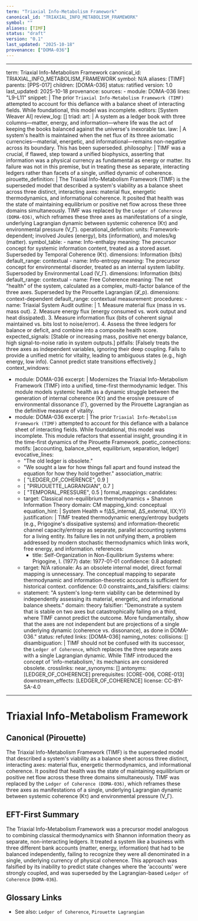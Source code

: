 ```yaml
---
term: "Triaxial Info-Metabolism Framework"
canonical_id: "TRIAXIAL_INFO_METABOLISM_FRAMEWORK"
symbol: ""
aliases: [TIMF]
status: "draft"
version: "0.1"
last_updated: "2025-10-18"
provenance: ["DOMA-036"]
---
```


---
term: Triaxial Info-Metabolism Framework
canonical_id: TRIAXIAL_INFO_METABOLISM_FRAMEWORK
symbol: N/A
aliases: [TIMF]
parents: [PPS-017]
children: [DOMA-036]
status: ratified
version: 1.0
last_updated: 2025-10-18
provenance:
  sources:
    - module: DOMA-036
      lines: "L9-L11"
      snippet: |
        The prior `Triaxial Info-Metabolism Framework (TIMF)` attempted to account for this defiance with a balance sheet of interacting fields. While foundational, this model was incomplete.
  editors: [System Weaver AI]
  review_log: []
triad:
  art: |
    A system as a ledger book with three columns—matter, energy, and information—where life was the act of keeping the books balanced against the universe's inexorable tax.
  law: |
    A system's health is maintained when the net flux of its three axiomatic currencies—material, energetic, and informational—remains non-negative across its boundary. This has been superseded.
  philosophy: |
    TIMF was a crucial, if flawed, step toward a unified biophysics, asserting that information was a physical currency as fundamental as energy or matter. Its failure was not in this premise, but in treating these as separate, interacting ledgers rather than facets of a single, unified dynamic of coherence.
pirouette_definition: |
  The Triaxial Info-Metabolism Framework (TIMF) is the superseded model that described a system's viability as a balance sheet across three distinct, interacting axes: material flux, energetic thermodynamics, and informational coherence. It posited that health was the state of maintaining equilibrium or positive net flow across these three domains simultaneously. TIMF was replaced by the `Ledger of Coherence (DOMA-036)`, which reframes these three axes as manifestations of a single, underlying Lagrangian dynamic between systemic coherence (Kτ) and environmental pressure (V_Γ).
operational_definition:
  units: Framework-dependent; involved Joules (energy), bits (information), and moles/kg (matter).
  symbol_table:
    - name: Info-enthalpy
      meaning: The precursor concept for systemic information content, treated as a stored asset. Superseded by Temporal Coherence (Kτ).
      dimensions: Information (bits)
      default_range: contextual
    - name: Info-entropy
      meaning: The precursor concept for environmental disorder, treated as an internal system liability. Supersoded by Environmental Load (V_Γ).
      dimensions: Information (bits)
      default_range: contextual
    - name: Free Coherence
      meaning: The net "health" of the system, calculated as a complex, multi-factor balance of the three axes. Superseded by the Pirouette Lagrangian (𝓛_p).
      dimensions: context-dependent
      default_range: contextual
  measurement:
    procedures:
      - name: Triaxial System Audit
        outline: |
          1. Measure material flux (mass in vs. mass out).
          2. Measure energy flux (energy consumed vs. work output and heat dissipated).
          3. Measure information flux (bits of coherent signal maintained vs. bits lost to noise/error).
          4. Assess the three ledgers for balance or deficit, and combine into a composite health score.
        expected_signals: [Stable or increasing mass, positive net energy balance, high signal-to-noise ratio in system outputs.]
        pitfalls: [Falsely treats the three axes as independent variables, ignoring their deep coupling. Fails to provide a unified metric for vitality, leading to ambiguous states (e.g., high energy, low info). Cannot predict state transitions effectively.]
context_windows:
  - module: DOMA-036
    excerpt: |
      Modernizes the Triaxial Info-Metabolism Framework (TIMF) into a unified, time-first thermodynamic ledger. This module models systemic health as a dynamic struggle between the generation of internal coherence (Kτ) and the erosive pressure of environmental dissonance (Γ), governed by the Pirouette Lagrangian as the definitive measure of vitality.
  - module: DOMA-036
    excerpt: |
      The prior `Triaxial Info-Metabolism Framework (TIMF)` attempted to account for this defiance with a balance sheet of interacting fields. While foundational, this model was incomplete. This module refactors that essential insight, grounding it in the time-first dynamics of the Pirouette Framework.
poetic_connections:
  motifs: [accounting, balance_sheet, equilibrium, separation, ledger]
  evocative_lines:
    - "The old ledger is obsolete."
    - "We sought a law for how things fall apart and found instead the equation for how they hold together."
  association_matrix:
    - [ "LEDGER_OF_COHERENCE", 0.9 ]
    - [ "PIRUOUETTE_LAGRANGIAN", 0.7 ]
    - [ "TEMPORAL_PRESSURE", 0.5 ]
formal_mappings:
  candidates:
    - target: Classical non-equilibrium thermodynamics + Shannon Information Theory
      domain: CM
      mapping_kind: conceptual
      equation_hint: |
        System Health ≈ f(ΔS_internal, ΔS_external, I(X;Y))
      justification: |
        TIMF treated thermodynamic energy/entropy budgets (e.g., Prigogine's dissipative systems) and information-theoretic channel capacity/entropy as separate, parallel accounting systems for a living entity. Its failure lies in not unifying them, a problem addressed by modern stochastic thermodynamics which links work, free energy, and information.
      references:
        - title: Self-Organization in Non-Equilibrium Systems
          where: Prigogine, I. (1977)
          date: 1977-01-01
      confidence: 0.8
  adopted:
    - target: N/A
      rationale: As an obsolete internal model, direct formal mapping is unnecessary. The conceptual mapping to separate thermodynamic and information-theoretic accounts is sufficient for historical context.
      confidence: 0.0
constraints_and_falsifiers:
  claims:
    - statement: "A system's long-term viability can be determined by independently assessing its material, energetic, and informational balance sheets."
      domain: theory
      falsifier: "Demonstrate a system that is stable on two axes but catastrophically failing on a third, where TIMF cannot predict the outcome. More fundamentally, show that the axes are not independent but are projections of a single underlying dynamic (coherence vs. dissonance), as done in DOMA-036."
      status: refuted
      links: [DOMA-036]
naming_notes:
  collisions: []
  disambiguation: |
    TIMF should not be confused with its successor, the `Ledger of Coherence`, which replaces the three separate axes with a single Lagrangian dynamic. While TIMF introduced the concept of 'info-metabolism,' its mechanics are considered obsolete.
crosslinks:
  near_synonyms: []
  antonyms: [LEDGER_OF_COHERENCE]
  prerequisites: [CORE-006, CORE-013]
  downstream_effects: [LEDGER_OF_COHERENCE]
license: CC-BY-SA-4.0
---

# Triaxial Info-Metabolism Framework

## Canonical (Pirouette)
The Triaxial Info-Metabolism Framework (TIMF) is the superseded model that described a system's viability as a balance sheet across three distinct, interacting axes: material flux, energetic thermodynamics, and informational coherence. It posited that health was the state of maintaining equilibrium or positive net flow across these three domains simultaneously. TIMF was replaced by the `Ledger of Coherence (DOMA-036)`, which reframes these three axes as manifestations of a single, underlying Lagrangian dynamic between systemic coherence (Kτ) and environmental pressure (V_Γ).

## EFT-First Summary
The Triaxial Info-Metabolism Framework was a precursor model analogous to combining classical thermodynamics with Shannon information theory as separate, non-interacting ledgers. It treated a system like a business with three different bank accounts (matter, energy, information) that had to be balanced independently, failing to recognize they were all denominated in a single, underlying currency of physical coherence. This approach was falsified by its inability to predict state changes where the 'accounts' were strongly coupled, and was superseded by the Lagrangian-based `Ledger of Coherence` (`DOMA-036`).

## Glossary Links
- See also: `Ledger of Coherence`, `Pirouette Lagrangian`